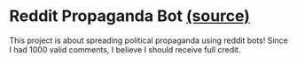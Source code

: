 # Reddit Propaganda Bot [(source)](https://github.com/mikeizbicki/cmc-csci040/tree/2022fall/project_04)

This project is about spreading political propaganda using reddit bots! Since I had 1000 valid comments, I believe I should receive full credit. 
